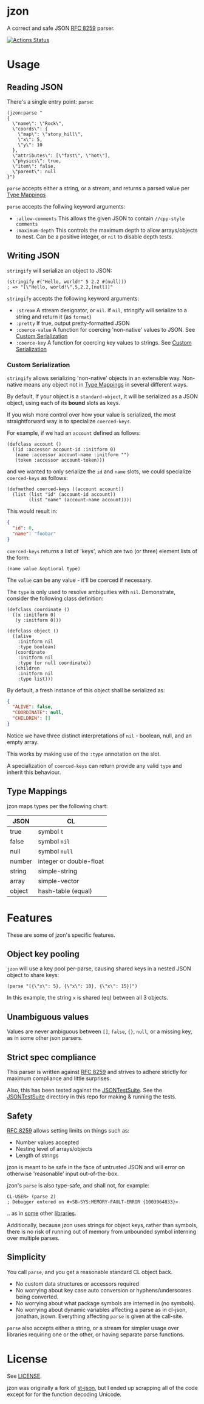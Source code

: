 # jzon

A correct and safe JSON [RFC 8259][JSONRFC] parser.

[![Actions Status](https://github.com/Zulu-Inuoe/jzon/workflows/ci/badge.svg)](https://github.com/Zulu-Inuoe/jzon/actions)

# Usage

## Reading JSON

There's a single entry point: `parse`:

``` common-lisp
(jzon:parse "
{
  \"name\": \"Rock\",
  \"coords\": {
    \"map\": \"stony_hill\",
    \"x\": 5,
    \"y\": 10
  },
  \"attributes\": [\"fast\", \"hot\"],
  \"physics\": true,
  \"item\": false,
  \"parent\": null
}")
```

`parse` accepts either a string, or a stream, and returns a parsed value per [Type Mappings](#type-mappings)

`parse` accepts the follwing keyword arguments:
* `:allow-comments` This allows the given JSON to contain `//cpp-style comments`
* `:maximum-depth` This controls the maximum depth to allow arrays/objects to nest. Can be a positive integer, or `nil` to disable depth tests.

## Writing JSON

`stringify` will serialize an object to JSON:

``` common-lisp
(stringify #("Hello, world!" 5 2.2 #(null)))
; => "[\"Hello, world!\",5,2.2,[null]]"
```

`stringify` accepts the following keyword arguments:
* `:stream` A stream designator, or `nil`. if `nil`, stringify will serialize to a string and return it (as `format`)
* `:pretty` If true, output pretty-formatted JSON
* `:coerce-value` A function for coercing 'non-native' values to JSON. See [Custom Serialization](#custom-serialization)
* `:coerce-key` A function for coercing key values to strings. See [Custom Serialization](#custom-serialization)

### Custom Serialization

`stringify` allows serializing 'non-native' objects in an extensible way. Non-native means any object not in [Type Mappings](#type-mappings) in several different ways.

By default, If your object is a `standard-object`, it will be serialized as a JSON object, using each of its **bound** slots as keys.

If you wish more control over how your value is serialized, the most straightforward way is to specialize `coerced-keys`.

For example, if we had an `account` defined as follows:

``` common-lisp
(defclass account ()
  ((id :accessor account-id :initform 0)
   (name :accessor account-name :initform "")
   (token :accessor account-token)))
```

and we wanted to only serialize the `id` and `name` slots, we could specialize `coerced-keys` as follows:

``` common-lisp
(defmethod coerced-keys ((account account))
  (list (list "id" (account-id account))
        (list "name" (account-name account))))
```

This would result in:

``` json
{
  "id": 0,
  "name": "foobar"
}
```

`coerced-keys` returns a list of 'keys', which are two (or three) element lists of the form:

``` common-lisp
(name value &optional type)
```

The `value` can be any value - it'll be coerced if necessary.

The `type` is only used to resolve ambiguities with `nil`. Demonstrate, consider the following class definition:

``` common-lisp
(defclass coordinate ()
  ((x :initform 0)
   (y :initform 0)))

(defclass object ()
  ((alive
    :initform nil
    :type boolean)
   (coordinate
    :initform nil
    :type (or null coordinate))
   (children
    :initform nil
    :type list)))
```

By default, a fresh instance of this object shall be serialized as:

``` json
{
  "ALIVE": false,
  "COORDINATE": null,
  "CHILDREN": []
}
```

Notice we have three distinct interpretations of `nil` - boolean, null, and an empty array.

This works by making use of the `:type` annotation on the slot.

A specialization of `coerced-keys` can return provide any valid `type` and inherit this behaviour.

## Type Mappings

jzon maps types per the following chart:

| JSON   | CL                      |
|--------|-------------------------|
| true   | symbol `t`              |
| false  | symbol `nil`            |
| null   | symbol `null`           |
| number | integer or double-float |
| string | simple-string           |
| array  | simple-vector           |
| object | hash-table (equal)      |

# Features

These are some of jzon's specific features.

## Object key pooling

`jzon` will use a key pool per-parse, causing shared keys in a nested JSON object to share keys:

``` common-lisp
(parse "[{\"x\": 5}, {\"x\": 10}, {\"x\": 15}]")
```
In this example, the string `x` is shared (eq) between all 3 objects.

## Unambiguous values

Values are never ambiguous between `[]`, `false`, `{}`, `null`, or a missing key, as in some other json parsers.

## Strict spec compliance

This parser is written against [RFC 8259][JSONRFC] and strives to adhere strictly for maximum compliance and little surprises.

Also, this has been tested against the [JSONTestSuite][JSONTestSuite]. See the [JSONTestSuite](JSONTestSuite/) directory in this repo for making & running the tests.

## Safety

[RFC 8259][JSONRFC] allows setting limits on things such as:
* Number values accepted
* Nesting level of arrays/objects
* Length of strings

jzon is meant to be safe in the face of untrusted JSON and will error on otherwise 'reasonable' input out-of-the-box.

jzon's `parse` is also type-safe, and shall not, for example:

``` common-lisp
CL-USER> (parse 2)
; Debugger entered on #<SB-SYS:MEMORY-FAULT-ERROR {1003964833}>
```
.. as in [some](https://github.com/Rudolph-Miller/jonathan) other [libraries](https://github.com/madnificent/jsown).

Additionally, because jzon uses strings for object keys, rather than symbols, there is no risk of running out of memory from unbounded symbol interning over multiple parses.

## Simplicity

You call `parse`, and you get a reasonable standard CL object back.

* No custom data structures or accessors required
* No worrying about key case auto conversion or hyphens/underscores being converted.
* No worrying about what package symbols are interned in (no symbols).
* No worrying about dynamic variables affecting a parse as in cl-json, jonathan, jsown. Everything affecting `parse` is given at the call-site.

`parse` also accepts either a string, or a stream for simpler usage over libraries requiring one or the other, or having separate parse functions.

# License

See [LICENSE](LICENSE).

jzon was originally a fork of [st-json](https://marijnhaverbeke.nl/st-json/), but I ended up scrapping all of the code except for for the function decoding Unicode.

[JSONRFC]: https://tools.ietf.org/html/rfc8259
[JSONTestSuite]: https://github.com/nst/JSONTestSuite
